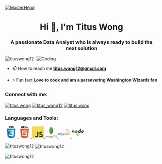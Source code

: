 [![MasterHead](https://developers.giphy.com/branch/master/static/api-512d36c09662682717108a38bbb5c57d.gif)](https://tituswong12.io)
<h1 align="center">Hi 👋, I'm Titus Wong</h1>
<h3 align="center">A passionate Data Analyst who is always ready to build the next solution</h3>

<img align="right" alt="Coding" width ="400" src="https://dxbcode.com/assets/images/index-meta.gif">


<p align="left"> <img src="https://komarev.com/ghpvc/?username=tituswong12&label=Profile%20views&color=0e75b6&style=flat" alt="tituswong12" /> </p>

- 📫 How to reach me **titus.wong12@gmail.com**

- ⚡ Fun fact **Love to cook and am a persevering Washington Wizards fan**

<h3 align="left">Connect with me:</h3>
<p align="left">
<a href="https://linkedin.com/in/titus wong" target="blank"><img align="center" src="https://raw.githubusercontent.com/rahuldkjain/github-profile-readme-generator/master/src/images/icons/Social/linked-in-alt.svg" alt="titus wong" height="30" width="40" /></a>
<a href="https://www.hackerrank.com/titus_wong12" target="blank"><img align="center" src="https://raw.githubusercontent.com/rahuldkjain/github-profile-readme-generator/master/src/images/icons/Social/hackerrank.svg" alt="titus_wong12" height="30" width="40" /></a>
<a href="https://www.leetcode.com/titus wong" target="blank"><img align="center" src="https://raw.githubusercontent.com/rahuldkjain/github-profile-readme-generator/master/src/images/icons/Social/leet-code.svg" alt="titus wong" height="30" width="40" /></a>

</p>

<h3 align="left">Languages and Tools:</h3>
<p align="left"> <a href="https://www.w3schools.com/css/" target="_blank" rel="noreferrer"> <img src="https://raw.githubusercontent.com/devicons/devicon/master/icons/css3/css3-original-wordmark.svg" alt="css3" width="40" height="40"/> </a> <a href="https://www.w3.org/html/" target="_blank" rel="noreferrer"> <img src="https://raw.githubusercontent.com/devicons/devicon/master/icons/html5/html5-original-wordmark.svg" alt="html5" width="40" height="40"/> </a> <a href="https://developer.mozilla.org/en-US/docs/Web/JavaScript" target="_blank" rel="noreferrer"> <img src="https://raw.githubusercontent.com/devicons/devicon/master/icons/javascript/javascript-original.svg" alt="javascript" width="40" height="40"/> </a> <a href="https://www.mongodb.com/" target="_blank" rel="noreferrer"> <img src="https://raw.githubusercontent.com/devicons/devicon/master/icons/mongodb/mongodb-original-wordmark.svg" alt="mongodb" width="40" height="40"/> </a> <a href="https://www.mysql.com/" target="_blank" rel="noreferrer"> <img src="https://raw.githubusercontent.com/devicons/devicon/master/icons/mysql/mysql-original-wordmark.svg" alt="mysql" width="40" height="40"/> </a> <a href="https://nodejs.org" target="_blank" rel="noreferrer"> <img src="https://raw.githubusercontent.com/devicons/devicon/master/icons/nodejs/nodejs-original-wordmark.svg" alt="nodejs" width="40" height="40"/> </a> </p>

<p><img align="left" src="https://github-readme-stats.vercel.app/api/top-langs?username=tituswong12&show_icons=true&locale=en&layout=compact" alt="tituswong12" /></p>

<p>&nbsp;<img align="center" src="https://github-readme-stats.vercel.app/api?username=tituswong12&show_icons=true&locale=en" alt="tituswong12" /></p>

<p><img align="center" src="https://github-readme-streak-stats.herokuapp.com/?user=tituswong12&" alt="tituswong12" /></p>
